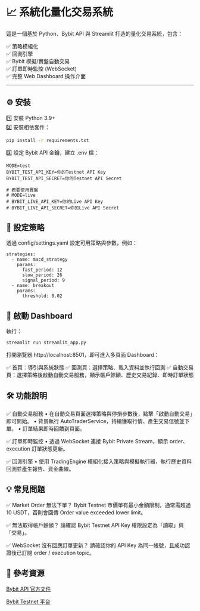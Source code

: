 # 📈 系統化量化交易系統

這是一個基於 Python、Bybit API 與 Streamlit 打造的量化交易系統，包含：

✅ 策略模組化  
✅ 回測引擎  
✅ Bybit 模擬/實盤自動交易  
✅ 訂單即時監控 (WebSocket)  
✅ 完整 Web Dashboard 操作介面

---

## ⚙️ 安裝

1️⃣ 安裝 Python 3.9+  
2️⃣ 安裝相依套件：

```bash
pip install -r requirements.txt

```

3️⃣ 設定 Bybit API 金鑰，建立 .env 檔：

```.env
MODE=test
BYBIT_TEST_API_KEY=你的Testnet API Key
BYBIT_TEST_API_SECRET=你的Testnet API Secret

# 若要使用實盤
# MODE=live
# BYBIT_LIVE_API_KEY=你的Live API Key
# BYBIT_LIVE_API_SECRET=你的Live API Secret
```

## 🔧 設定策略

透過 config/settings.yaml 設定可用策略與參數，例如：

```
strategies:
  - name: macd_strategy
    params:
      fast_period: 12
      slow_period: 26
      signal_period: 9
  - name: breakout
    params:
      threshold: 0.02
```

## 🚀 啟動 Dashboard

執行：

```bash
streamlit run streamlit_app.py
```

打開瀏覽器 http://localhost:8501，即可進入多頁面 Dashboard：

✅ 首頁：導引與系統狀態
✅ 回測頁：選擇策略、載入資料並執行回測
✅ 自動交易頁：選擇策略後啟動自動交易服務，顯示帳戶餘額、歷史交易紀錄、即時訂單狀態

## 🛠 功能說明

✅ 自動交易服務
• 在自動交易頁面選擇策略與停損參數後，點擊「啟動自動交易」即可開始。
• 背景執行 AutoTraderService，持續獲取行情、產生交易信號並下單。
• 訂單結果即時回饋到頁面。

✅ 訂單即時監控
• 透過 WebSocket 連接 Bybit Private Stream，顯示 order、execution 訂單狀態更新。

✅ 回測引擎
• 使用 TradingEngine 模組化接入策略與模擬執行器，執行歷史資料回測並產生報告、資金曲線。

## 💡 常見問題

✅ Market Order 無法下單？
Bybit Testnet 市價單有最小金額限制，通常需超過 10 USDT，否則會回傳 Order value exceeded lower limit。

✅ 無法取得帳戶餘額？
請確認 Bybit Testnet API Key 權限設定為「讀取」與「交易」。

✅ WebSocket 沒有回應訂單更新？
請確認你的 API Key 為同一帳號，且成功認證後已訂閱 order / execution topic。

## 📜 參考資源

[Bybit API 官方文件](https://bybit-exchange.github.io/docs/)

[Bybit Testnet 平台](https://testnet.bybit.com/en/)
